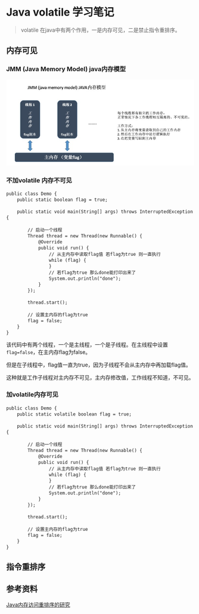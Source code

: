 # Java volatile 学习笔记

> volatile 在java中有两个作用，一是内存可见，二是禁止指令重排序。

## 内存可见

### JMM (Java Memory Model) java内存模型

![](/image/java-volatile-memory-visible.jpg)

### 不加volatile 内存不可见
```
public class Demo {
    public static boolean flag = true;

    public static void main(String[] args) throws InterruptedException {

        // 启动一个线程
        Thread thread = new Thread(new Runnable() {
            @Override
            public void run() {
                // 从主内存中读取flag值 若flag为true 则一直执行
                while (flag) {
                }
                // 若flag为true 那么done能打印出来了
                System.out.println("done");
            }
        });

        thread.start();
        
        // 设置主内存的flag为true
        flag = false;
    }
}
```
该代码中有两个线程，一个是主线程，一个是子线程。在主线程中设置`flag=false`，在主内存flag为false。

但是在子线程中，flag值一直为true，因为子线程不会从主内存中再加载flag值。

这种就是工作子线程对主内存不可见，主内存修改值，工作线程不知道，不可见。

### 加volatile内存可见

```
public class Demo {
    public static volatile boolean flag = true;

    public static void main(String[] args) throws InterruptedException {

        // 启动一个线程
        Thread thread = new Thread(new Runnable() {
            @Override
            public void run() {
                // 从主内存中读取flag值 若flag为true 则一直执行
                while (flag) {
                }
                // 若flag为true 那么done能打印出来了
                System.out.println("done");
            }
        });

        thread.start();
        
        // 设置主内存的flag为true
        flag = false;
    }
}
```




## 指令重排序


## 参考资料
[Java内存访问重排序的研究](https://tech.meituan.com/2014/09/23/java-memory-reordering.html)
